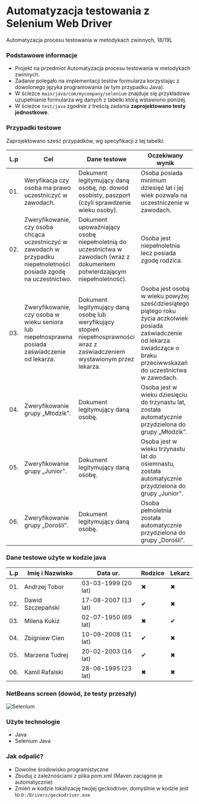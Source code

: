 # Automatyzacja testowania z Selenium Web Driver
Automatyzacja procesu testowania w metodykach zwinnych, 18/19L

### Podstawowe informacje
- Projekt na przedmiot Automatyzacja procesu testowania w metodykach zwinnych. 
- Zadanie polegało na implementacji testów formularza korzystając z dowolonego języka programowania (w tym przypadku Java).
- W ścieżce `main/java/com/mycompany/selenium` znajduje się przykładowe uzupełnianie formularza wg danych z tabelki którą wstawiono poniżej.
- W ścieżce `test/java` zgodnie z treścią zadania **zaprojektowano testy jednostkowe**.

### Przypadki testowe

Zaprojektowano sześć przypadków, wg specyfikacji z tej tabelki:

| L.p | Cel | Dane testowe | Oczekiwany wynik |
| ------ | ------ | ------ | ------ |
| 01. | Weryfikacja czy osoba ma prawo uczestniczyć w zawodach. | Dokument legitymujący daną osobę, np. dowód osobisty, paszport (czyli sprawdzenie wieku osoby). | Osoba posiada minimum dziesięć lat i jej wiek pozwala na uczestniczenie w zawodach. |
| 02. | Zweryfikowanie, czy osoba chcąca uczestniczyć w zawodach w przypadku niepełnoletności posiada zgodę na uczestnictwo. | Dokument upoważniający osobę niepełnoletnią do uczestnictwa w zawodach (wraz z dokumentem potwierdzającym niepełnoletność). | Osoba jest niepełnoletnia lecz posiada zgodę rodzica. |
| 03. | Zweryfikowanie, czy osoba w wieku seniora lub niepełnosprawna posiada zaświadczenie od lekarza. | Dokument legitymujący daną osobę lub weryfikujący stopień niepełnosprawności wraz z zaświadczeniem wystawionym przez lekarza. | Osoba jest osobą w wieku powyżej sześćdziesiątego piątego roku życia aczkolwiek posiada zaświadczenie od lekarza świadczące o braku przeciwwskazań do uczestnictwa w zawodach.  |
| 04. | Zweryfikowanie grupy „Młodzik”. | Dokument legitymujący daną osobę. | Osoba jest w wieku dziesięciu do trzynastu lat, została automatycznie przydzielona do grupy „Młodzik”. |
| 05. | Zweryfikowanie grupy „Junior”. | Dokument legitymujący daną osobę. | Osoba jest w wieku trzynastu lat do osiemnastu, została automatycznie przydzielona do grupy „Junior”. |
| 06. | Zweryfikowanie grupy „Dorośli”. | Dokument legitymujący daną osobę. | Osoba pełnoletnia została automatycznie przydzielona do grupy „Dorośli”. |

### Dane testowe użyte w kodzie java

| L.p | Imię i Nazwisko | Data ur. | Rodzice | Lekarz |
| ------ | ------ | ------ | ------ |  ------ |
| 01. | Andrzej Tobor | 03-03-1999 (20 lat) | ✖ | ✖
| 02. | Dawid Szczepański | 17-08-2007 (13 lat) | ✔ | ✖
| 03. | Milena Kukiz | 02-07-1950 (69 lat) | ✖ | ✔
| 04. | Zbigniew Cien | 10-09-2008 (11 lat) | ✔ | ✖
| 05. | Marzena Tudrej | 20-02-2003 (16 lat) | ✔ | ✖
| 06. | Kamil Rafalski | 28-06-1995 (23 lat) | ✖ | ✖

### NetBeans screen (dowód, że testy przeszły)

![Selenium](https://i.imgur.com/nqZP7Zw.png)

### Użyte technologie
 - Java
 - Selenium Java
 
 ### Jak odpalić?
 - Dowolne środowisko programistyczne
 - Zbuduj z zależnościami z plika pom.xml (Maven zaciągnie je automatycznie)
 - Zmień w kodzie lokalizację twojej geckodriver, domyślnie w kodzie jest to  `D:/Drivers/geckodriver.exe`
